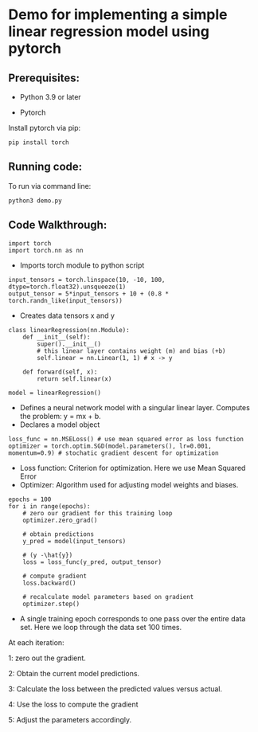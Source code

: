 # Demo for implementing a simple linear regression model using pytorch

## Prerequisites:
- Python 3.9 or later 

- Pytorch

Install pytorch via pip: 
```
pip install torch
```
## Running code:
To run via command line:
```
python3 demo.py
```
## Code Walkthrough:
```
import torch
import torch.nn as nn
```
- Imports torch module to python script

```
input_tensors = torch.linspace(10, -10, 100, dtype=torch.float32).unsqueeze(1)
output_tensor = 5*input_tensors + 10 + (0.8 * torch.randn_like(input_tensors))
```
- Creates data tensors x and y

```
class linearRegression(nn.Module):
    def __init__(self):
        super().__init__()
        # this linear layer contains weight (m) and bias (+b)
        self.linear = nn.Linear(1, 1) # x -> y

    def forward(self, x):
        return self.linear(x)

model = linearRegression()
```
- Defines a neural network model with a singular linear layer. Computes the problem: y = mx + b. 
- Declares a model object

```
loss_func = nn.MSELoss() # use mean squared error as loss function
optimizer = torch.optim.SGD(model.parameters(), lr=0.001, momentum=0.9) # stochatic gradient descent for optimization
```
- Loss function: Criterion for optimization. Here we use Mean Squared Error
- Optimizer: Algorithm used for adjusting model weights and biases.

```
epochs = 100
for i in range(epochs):
    # zero our gradient for this training loop
    optimizer.zero_grad()

    # obtain predictions
    y_pred = model(input_tensors)

    # (y -\hat{y})
    loss = loss_func(y_pred, output_tensor)

    # compute gradient
    loss.backward()

    # recalculate model parameters based on gradient
    optimizer.step()
```
- A single training epoch corresponds to one pass over the entire data set. Here we loop through the data set 100 times.
  
At each iteration: 

1: zero out the gradient. 

2: Obtain the current model predictions.

3: Calculate the loss between the predicted values versus actual. 

4: Use the loss to compute the gradient

5: Adjust the parameters accordingly. 

